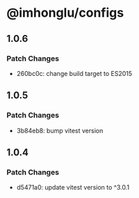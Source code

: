# @imhonglu/configs

## 1.0.6

### Patch Changes

- 260bc0c: change build target to ES2015

## 1.0.5

### Patch Changes

- 3b84eb8: bump vitest version

## 1.0.4

### Patch Changes

- d5471a0: update vitest version to ^3.0.1
